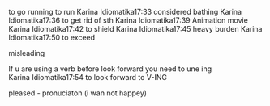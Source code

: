 to go running
to run
Karina Idiomatika17:33
considered
bathing
Karina Idiomatika17:36
to get rid of sth
Karina Idiomatika17:39
Animation movie
Karina Idiomatika17:42
to shield
Karina Idiomatika17:45
heavy burden
Karina Idiomatika17:50
to exceed

misleading

If u are using a verb before look forward you need to une ing   
Karina Idiomatika17:54
to look forward to V-ING


pleased - pronuciaton (i wan not happey)
